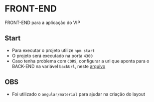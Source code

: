 # FRONT-END

FRONT-END para a aplicação do VIP

## Start

- Para executar o projeto utilize `npm start`
- O projeto será executado na porta `4300`
- Caso tenha problema com `CORS`, configurar a url que aponta para o BACK-END na variável `backUrl`, neste [arquivo](src/environments/environment.ts)

## OBS

- Foi utilizado o `angular/material` para ajudar na criação do layout
